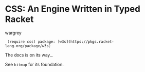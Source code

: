 # CSS: An Engine Written in Typed Racket

wargrey

```racket
 (require css) package: [w3s](https://pkgs.racket-lang.org/package/w3s)
```

The docs is on its way...

See `bitmap` for its foundation.
